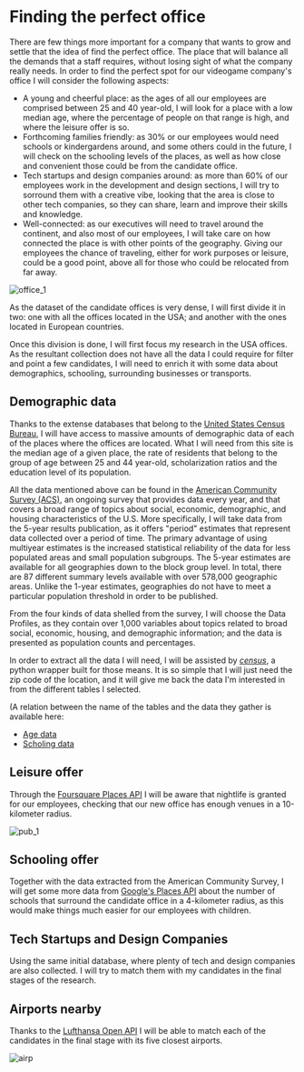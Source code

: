 # Finding the perfect office

There are few things more important for a company that wants to grow and settle that the idea of find the perfect office. The place that will balance all the demands that a staff requires, without losing sight of what the company really needs. In order to find the perfect spot for our videogame company's office I will consider the following aspects:

 - A young and cheerful place: as the ages of all our employees are comprised between 25 and 40 year-old, I will look for a place with a low median age, where the percentage of people on that range is high, and where the leisure offer is so.
 - Forthcoming families friendly: as 30% or our employees would need schools or kindergardens around, and some others could in the future, I will check on the schooling levels of the places, as well as how close and convenient those could be from the candidate office.
 - Tech startups and design companies around: as more than 60% of our employees work in the development and design sections, I will try to sorround them with a creative vibe, looking that the area is close to other tech companies, so they can share, learn and improve their skills and knowledge.
 - Well-connected: as our executives will need to travel around the continent, and also most of our employees, I will take care on how connected the place is with other points of the geography. Giving our employees the chance of traveling, either for work purposes or leisure, could be a good point, above all for those who could be relocated from far away.

![office_1](/Users/eduardooportoalonso/Documents/Cursos/Ironhack/datamad1020/ironhack-projects/geospatial-data-project/pic/How-Important-Is-Your-Physical-Office-Environment_-staffing-agency-in-Little-Rock-recruitment-services-in-Central-Arkansas-how-to-find-a-job-you-love.jpg)

As the dataset of the candidate offices is very dense, I will first divide it in two: one with all the offices located in the USA; and another with the ones located in European countries. 

Once this division is done, I will first focus my research in the USA offices. As the resultant collection does not have all the data I could require for filter and point a few candidates, I will need to enrich it with some data about demographics, schooling, surrounding businesses or transports. 

## Demographic data

Thanks to the extense databases that belong to the [United States Census Bureau](https://www.census.gov/en.html), I will have access to massive amounts of demographic data of each of the places where the offices are located. What I will need from this site is the median age of a given place, the rate of residents that belong to the group of age between 25 and 44 year-old, scholarization ratios and the education level of its population. 

All the data mentioned above can be found in the [American Community Survey (ACS)](https://www.census.gov/data/developers/data-sets/acs-5year.html), an ongoing survey that provides data every year, and that covers a broad range of topics about social, economic, demographic, and housing characteristics of the U.S. More specifically, I will take data from the 5-year results publication, as it offers "period" estimates that represent data collected over a period of time. The primary advantage of using multiyear estimates is the increased statistical reliability of the data for less populated areas and small population subgroups. The 5-year estimates are available for all geographies down to the block group level.  In total, there are 87 different summary levels available with over 578,000 geographic areas. Unlike the 1-year estimates, geographies do not have to meet a particular population threshold in order to be published.

From the four kinds of data shelled from the survey, I will choose the Data Profiles, as they contain over 1,000 variables about topics related to broad social, economic, housing, and demographic information; and the data is presented as population counts and percentages.

In order to extract all the data I will need, I will be assisted by [*census*](https://pypi.org/project/census/), a python wrapper built for those means. It is so simple that I will just need the zip code of the location, and it will give me back the data I'm interested in from the different tables I selected. 

(A relation between the name of the tables and the data they gather is available here:

 - [Age data](https://api.census.gov/data/2018/acs/acs5/profile/groups/DP05.html)
 - [Scholing data](https://api.census.gov/data/2018/acs/acs5/profile/groups/DP02.html)

## Leisure offer

Through the [Foursquare Places API](https://developer.foursquare.com/places) I will be aware that nightlife is granted for our employees, checking that our new office has enough venues in a 10-kilometer radius.

![pub_1](/Users/eduardooportoalonso/Documents/Cursos/Ironhack/datamad1020/ironhack-projects/geospatial-data-project/pic/download.gif)

## Schooling offer

Together with the data extracted from the American Community Survey, I will get some more data from [Google's Places API](https://developers.google.com/places/web-service/overview) about the number of schools that surround the candidate office in a 4-kilometer radius, as this would make things much easier for our employees with children. 

## Tech Startups and Design Companies 

Using the same initial database, where plenty of tech and design companies are also collected. I will try to match them with my candidates in the final stages of the research.

## Airports nearby

Thanks to the [Lufthansa Open API](https://developer.lufthansa.com/docs/read/Home) I will be able to match each of the candidates in the final stage with its five closest airports.

![airp](/Users/eduardooportoalonso/Documents/Cursos/Ironhack/datamad1020/ironhack-projects/geospatial-data-project/pic/147190131LCYSTOCK31stJANABK-jpg-1536x1024.jpg)